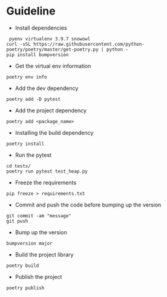 # Guideline

- Install dependencies
```
 pyenv virtualenv 3.9.7 snowowl
curl -sSL https://raw.githubusercontent.com/python-poetry/poetry/master/get-poetry.py | python -
pip install bumpversion
```

- Get the virtual env information
```
poetry env info
```

- Add the dev dependency
```
poetry add -D pytest
```

- Add the project dependency
```
poetry add <package_name>
```

- Installing the build dependency
```
poetry install  
```

- Run the pytest
```
cd tests/
poetry run pytest test_heap.py
```

- Freeze the requirements
```
pip freeze > requirements.txt
```

- Commit and push the code before bumping up the version
```
git commit -am "message"
git push
```

- Bump up the version
```
bumpversion major
```

- Build the project library
```
poetry build
```

- Publish the project
```
poetry publish
```